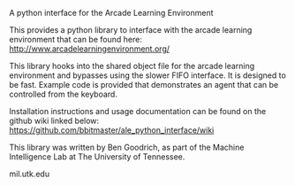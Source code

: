 A python interface for the Arcade Learning Environment

This provides a python library to interface with the arcade learning environment that can be found here:
http://www.arcadelearningenvironment.org/

This library hooks into the shared object file for the arcade learning environment and bypasses using the slower FIFO interface.
It is designed to be fast. Example code is provided that demonstrates an agent that can be controlled from the keyboard.

Installation instructions and usage documentation can be found on the github wiki linked below:
https://github.com/bbitmaster/ale_python_interface/wiki

This library was written by Ben Goodrich, as part of the Machine Intelligence Lab at The University of Tennessee.

mil.utk.edu

